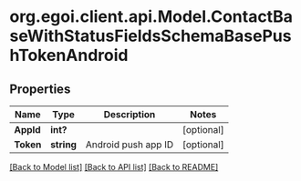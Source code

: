 # org.egoi.client.api.Model.ContactBaseWithStatusFieldsSchemaBasePushTokenAndroid
## Properties

Name | Type | Description | Notes
------------ | ------------- | ------------- | -------------
**AppId** | **int?** |  | [optional] 
**Token** | **string** | Android push app ID | [optional] 

[[Back to Model list]](../README.md#documentation-for-models) [[Back to API list]](../README.md#documentation-for-api-endpoints) [[Back to README]](../README.md)

